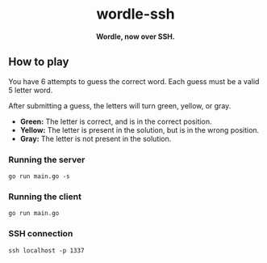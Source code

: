 <div align="center">

# wordle-ssh

**Wordle, now over SSH.**

</div>

## How to play

You have 6 attempts to guess the correct word. Each guess must be a valid 5 letter
word.

After submitting a guess, the letters will turn green, yellow, or gray.

- **Green:** The letter is correct, and is in the correct position.
- **Yellow:** The letter is present in the solution, but is in the wrong position.
- **Gray:** The letter is not present in the solution.

### Running the server

```
go run main.go -s
```

### Running the client

```
go run main.go
```

### SSH connection

```
ssh localhost -p 1337
```
